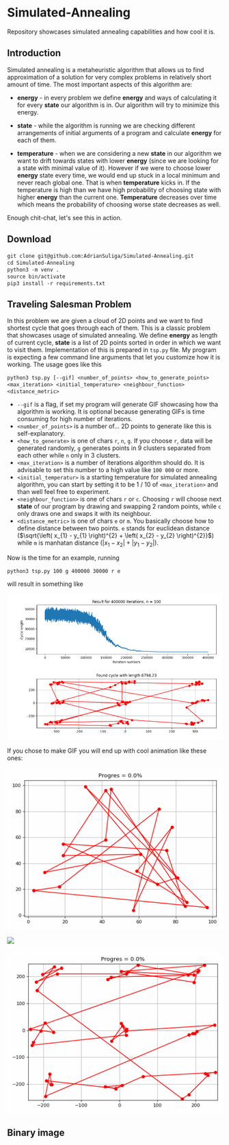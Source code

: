 # Simulated-Annealing
Repository showcases simulated annealing capabilities and how cool it is.

## Introduction
Simulated annealing is a metaheuristic algorithm that allows us to find approximation of a solution for very complex problems in relatively short amount of time. The most important aspects of this algorithm are:

- **energy** - in every problem we define **energy** and ways of calculating it for every **state** our algorithm is in. Our algorithm will try to minimize this energy.

- **state** - while the algorithm is running we are checking different arrangements of initial arguments of a program and calculate **energy** for each of them.

- **temperature** - when we are considering a new **state** in our algorithm we want to drift towards states with lower **energy** (since we are looking for a state with minimal value of it). However if we were to choose lower **energy** state every time, we would end up stuck in a local minimum and never reach global one. That is when **temperature** kicks in. If the temperature is high than we have high probability of choosing state with higher **energy** than the current one. **Temperature** decreases over time which means the probability of choosing worse state decreases as well.

Enough chit-chat, let's see this in action.

## Download

```
git clone git@github.com:AdrianSuliga/Simulated-Annealing.git
cd Simulated-Annealing
python3 -m venv .
source bin/activate
pip3 install -r requirements.txt
```

## Traveling Salesman Problem
In this problem we are given a cloud of 2D points and we want to find shortest cycle that goes through each of them. This is a classic problem that showcases usage of simulated annealing. We define **energy** as length of current cycle, **state** is a list of 2D points sorted in order in which we want to visit them. Implementation of this is prepared in ```tsp.py``` file. My program is expecting a few command line arguments that let you customize how it is working. The usage goes like this
```
python3 tsp.py [--gif] <number_of_points> <how_to_generate_points> <max_iteration> <initial_temperature> <neighbour_function> <distance_metric>  
```

- ```--gif``` is a flag, if set my program will generate GIF showcasing how tha algorithm is working. It is optional because generating GIFs is time consuming for high number of iterations.
- ```<number_of_points>``` is a number of... 2D points to generate like this is self-explanatory.
- ```<how_to_generate>``` is one of chars ```r```, ```n```, ```g```. If you choose ```r```, data will be generated randomly, ```g``` generates points in 9 clusters separated from each other while ```n``` only in 3 clusters.
- ```<max_iteration>``` is a number of iterations algorithm should do. It is advisable to set this number to a high value like ```100 000``` or more.
- ```<initial_temperatur>``` is a starting temperature for simulated annealing algorithm, you can start by setting it to be 1 / 10 of ```<max_iteration>``` and than well feel free to experiment.
- ```<neighbour_function>``` is one of chars ```r``` or ```c```. Choosing ```r``` will choose next **state** of our program by drawing and swapping 2 random points, while ```c``` only draws one and swaps it with its neighbour.
- ```<distance_metric>``` is one of chars ```e``` or ```m```. You basically choose how to define distance between two points. ```e``` stands for euclidean distance ($\sqrt{\left( x_{1} - y_{1} \right)^{2} + \left( x_{2} - y_{2} \right)^{2}}$) while ```m``` is manhatan distance ($\left| x_{1} - x_{2} \right| + \left| y_{1} - y_{2} \right|$).

Now is the time for an example, running
```
python3 tsp.py 100 g 400000 30000 r e
```
will result in something like

![Example of TSP algorithm](readme_sources/Example_1_TSP.png)

If you chose to make GIF you will end up with cool animation like these ones:

![](readme_sources/N20.gif)

![](readme_sources/G75.gif)

![](readme_sources/T50.gif)

## Binary image
